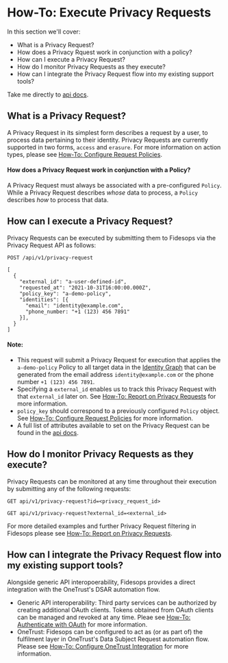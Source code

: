 # How-To: Execute Privacy Requests

In this section we'll cover:

- What is a Privacy Request?
- How does a Privacy Rquest work in conjunction with a policy?
- How can I execute a Privacy Request?
- How do I monitor Privacy Requests as they execute?
- How can I integrate the Privacy Request flow into my existing support tools?

Take me directly to [api docs](http://0.0.0.0:8080/docs#/Privacy%20Requests/create_privacy_request_api_v1_privacy_request_post).

## What is a Privacy Request?
A Privacy Request in its simplest form describes a request by a user, to process data pertaining to their identity. Privacy Requests are currently supported in two forms, `access` and `erasure`. For more information on action types, please see [How-To: Configure Request Policies](policies.md#rule-attributes).


#### How does a Privacy Request work in conjunction with a Policy?
A Privacy Request must always be associated with a pre-configured `Policy`. While a Privacy Request describes _whose_ data to process, a `Policy` describes _how_ to process that data.


## How can I execute a Privacy Request?
Privacy Requests can be executed by submitting them to Fidesops via the Privacy Request API as follows:

`POST /api/v1/privacy-request`

```
[
  {
    "external_id": "a-user-defined-id",
    "requested_at": "2021-10-31T16:00:00.000Z",
    "policy_key": "a-demo-policy",
    "identities": [{
      "email": "identity@example.com",
      "phone_number: "+1 (123) 456 7891"
    }],
  }
]
```

#### Note:

- This request will submit a Privacy Request for execution that applies the `a-demo-policy` Policy to all target data in the [Identity Graph](../glossary.md) that can be generated from the email address `identity@example.com` or the phone number `+1 (123) 456 7891`.
- Specifying a `external_id` enables us to track this Privacy Request with that `external_id` later on. See [How-To: Report on Privacy Requests](reporting.md) for more information.
- `policy_key` should correspond to a previously configured `Policy` object. See [How-To: Configure Request Policies](policies.md) for more information.
- A full list of attributes available to set on the Privacy Request can be found in the [api docs](/docs#/PrivacyRequest).


## How do I monitor Privacy Requests as they execute?
Privacy Requests can be monitored at any time throughout their execution by submitting any of the following requests:

`GET api/v1/privacy-request?id=<privacy_request_id>`

`GET api/v1/privacy-request?external_id=<external_id>`

For more detailed examples and further Privacy Request filtering in Fidesops please see [How-To: Report on Privacy Requests](reporting.md).


## How can I integrate the Privacy Request flow into my existing support tools?
Alongside generic API interopoerability, Fidesops provides a direct integration with the OneTrust's DSAR automation flow.

- Generic API interoperability: Third party services can be authorized by creating additional OAuth clients. Tokens obtained from OAuth clients can be managed and revoked at any time. Pleae see [How-To: Authenticate with OAuth](oauth.md) for more information.
- OneTrust: Fidesops can be configured to act as (or as part of) the fulfilment layer in OneTrust's Data Subject Request automation flow. Please see [How-To: Configure OneTrust Integration](onetrust.md) for more information.
